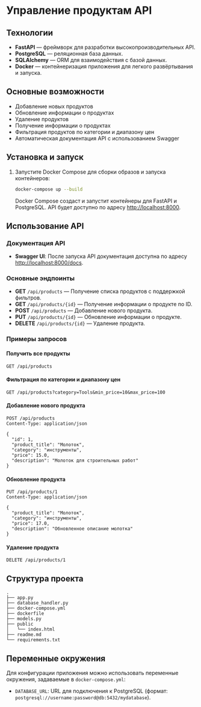 

# Управление продуктам API


## Технологии

- **FastAPI** — фреймворк для разработки высокопроизводительных API.
- **PostgreSQL** — реляционная база данных.
- **SQLAlchemy** — ORM для взаимодействия с базой данных.
- **Docker** — контейнеризация приложения для легкого развёртывания и запуска.

## Основные возможности

- Добавление новых продуктов
- Обновление информации о продуктах
- Удаление продуктов
- Получение информации о продуктах
- Фильтрация продуктов по категории и диапазону цен
- Автоматическая документация API с использованием Swagger

## Установка и запуск


1. Запустите Docker Compose для сборки образов и запуска контейнеров:

   ```bash
   docker-compose up --build
   ```

   Docker Compose создаст и запустит контейнеры для FastAPI и PostgreSQL. API будет доступно по адресу [http://localhost:8000](http://localhost:8000).


## Использование API

### Документация API

- **Swagger UI**: После запуска API документация доступна по адресу [http://localhost:8000/docs](http://localhost:8000/docs).

### Основные эндпоинты

- **GET** `/api/products` — Получение списка продуктов с поддержкой фильтров.
- **GET** `/api/products/{id}` — Получение информации о продукте по ID.
- **POST** `/api/products` — Добавление нового продукта.
- **PUT** `/api/products/{id}` — Обновление информации о продукте.
- **DELETE** `/api/products/{id}` — Удаление продукта.

### Примеры запросов

#### Получить все продукты

```http
GET /api/products
```

#### Фильтрация по категории и диапазону цен

```http
GET /api/products?category=Tools&min_price=10&max_price=100
```

#### Добавление нового продукта

```http
POST /api/products
Content-Type: application/json

{
  "id": 1,
  "product_title": "Молоток",
  "category": "инструменты",
  "price": 15.0,
  "description": "Молоток для строительных работ"
}
```

#### Обновление продукта

```http
PUT /api/products/1
Content-Type: application/json

{
  "product_title": "Молоток",
  "category": "инструменты",
  "price": 17.0,
  "description": "Обновленное описание молотка"
}
```

#### Удаление продукта

```http
DELETE /api/products/1
```

## Структура проекта

```plaintext
.
├── app.py
├── database_handler.py
├── docker-compose.yml
├── dockerfile
├── models.py
├── public
│   └── index.html
├── readme.md
└── requirements.txt

```

## Переменные окружения

Для конфигурации приложения можно использовать переменные окружения, задаваемые в `docker-compose.yml`:

- `DATABASE_URL`: URL для подключения к PostgreSQL (формат: `postgresql://username:password@db:5432/mydatabase`).
